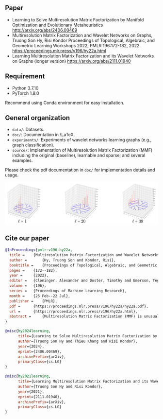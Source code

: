 ## Paper
* Learning to Solve Multiresolution Matrix Factorization by Manifold Optimization and Evolutionary Metaheuristics http://arxiv.org/abs/2406.00469
* Multiresolution Matrix Factorization and Wavelet Networks on Graphs, Truong Son Hy, Risi Kondor Proceedings of Topological, Algebraic, and Geometric Learning Workshops 2022, PMLR 196:172-182, 2022. https://proceedings.mlr.press/v196/hy22a.html
* Learning Multiresolution Matrix Factorization and its Wavelet Networks on Graphs (longer version) https://arxiv.org/abs/2111.01940

## Requirement
* Python 3.7.10
* PyTorch 1.8.0

Recommend using Conda environment for easy installation.

## General organization
* ```data/```: Datasets.
* ```doc/```: Documentation in \LaTeX.
* ```experiments/```: Experiments of wavelet networks learning graphs (e.g., graph classification).
* ```source/```: Implementation of Multiresolution Matrix Factorization (MMF) including the original (baseline), learnable and sparse; and several examples.

Please check the pdf documentation in ```doc/``` for implementation details and usage.

![wavelets](wavelets.png)

## Cite our paper
```bibtex
@InProceedings{pmlr-v196-hy22a,
  title = 	 {Multiresolution Matrix Factorization and Wavelet Networks on Graphs},
  author =       {Hy, Truong Son and Kondor, Risi},
  booktitle = 	 {Proceedings of Topological, Algebraic, and Geometric Learning Workshops 2022},
  pages = 	 {172--182},
  year = 	 {2022},
  editor = 	 {Cloninger, Alexander and Doster, Timothy and Emerson, Tegan and Kaul, Manohar and Ktena, Ira and Kvinge, Henry and Miolane, Nina and Rieck, Bastian and Tymochko, Sarah and Wolf, Guy},
  volume = 	 {196},
  series = 	 {Proceedings of Machine Learning Research},
  month = 	 {25 Feb--22 Jul},
  publisher =    {PMLR},
  pdf = 	 {https://proceedings.mlr.press/v196/hy22a/hy22a.pdf},
  url = 	 {https://proceedings.mlr.press/v196/hy22a.html},
  abstract = 	 {Multiresolution Matrix Factorization (MMF) is unusual amongst fast matrix factorization algorithms in that it does not make a low rank assumption. This makes MMF especially well suited to modeling certain types of graphs with complex multiscale or hierarchical structure. While MMF promises to yield a useful wavelet basis, finding the factorization itself is hard, and existing greedy methods tend to be brittle. In this paper, we propose a "learnable" version of MMF that carefully optimizes the factorization with a combination of reinforcement learning and Stiefel manifold optimization through backpropagating errors. We show that the resulting wavelet basis far outperforms prior MMF algorithms and provides the first version of this type of factorization that can be robustly deployed on standard learning tasks. Furthermore, we construct the wavelet neural networks (WNNs) learning graphs on the spectral domain with the wavelet basis produced by our MMF learning algorithm. Our wavelet networks are competitive against other state-of-the-art methods in molecular graphs classification and node classification on citation graphs. Our complete paper with the Appendix and more experiments is publicly available at https://arxiv.org/pdf/2111.01940.pdf. We release our implementation at https://github.com/risilab/Learnable_MMF/.}
}
```

```bibtex
@misc{hy2024learning,
      title={Learning to Solve Multiresolution Matrix Factorization by Manifold Optimization and Evolutionary Metaheuristics}, 
      author={Truong Son Hy and Thieu Khang and Risi Kondor},
      year={2024},
      eprint={2406.00469},
      archivePrefix={arXiv},
      primaryClass={cs.LG}
}
```

```bibtex
@misc{hy2021learning,
      title={Learning Multiresolution Matrix Factorization and its Wavelet Networks on Graphs}, 
      author={Truong Son Hy and Risi Kondor},
      year={2021},
      eprint={2111.01940},
      archivePrefix={arXiv},
      primaryClass={cs.LG}
}
```

